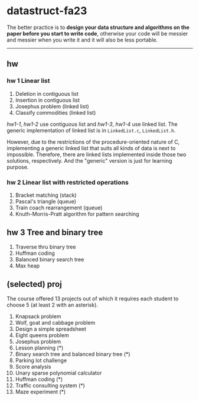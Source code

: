 # datastruct-fa23

The better practice is to **design your data structure and algorithms on the paper before you start to write code**, otherwise your code will be messier and messier when you write it and it will also be less portable.

---

## hw

### hw 1 Linear list

1. Deletion in contiguous list
2. Insertion in contiguous list
3. Josephus problem (linked list)
4. Classify commodities (linked list)

*hw1-1*, *hw1-2* use contiguous list and *hw1-3*, *hw1-4* use linked list. The generic implementation of linked list is in `LinkedList.c`, `LinkedList.h`.

However, due to the restrictions of the procedure-oriented nature of C, implementing a generic linked list that suits all kinds of data is next to impossible. Therefore, there are linked lists implemented inside those two solutions, respectively. And the "generic" version is just for learning purpose.

### hw 2 Linear list with restricted operations

1. Bracket matching (stack)
2. Pascal's triangle (queue)
3. Train coach rearrangement (queue)
4. Knuth-Morris-Pratt algorithm for pattern searching

## hw 3 Tree and binary tree

1. Traverse thru binary tree
2. Huffman coding
3. Balanced binary search tree
4. Max heap

## (selected) proj

The course offered 13 projects out of which it requires each student to choose 5 (at least 2 with an asterisk).

1. Knapsack problem
2. Wolf, goat and cabbage problem
3. Design a simple spreadsheet
4. Eight queens problem
5. Josephus problem
6. Lesson planning (*)
7. Binary search tree and balanced binary tree (*)
8. Parking lot challenge
9. Score analysis
10. Unary sparse polynomial calculator
11. Huffman coding (*)
12. Traffic consulting system (*)
13. Maze experiment (*)
